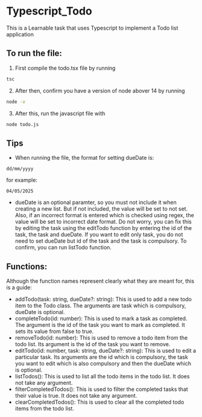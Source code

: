 # Typescript_Todo

This is a Learnable task that uses Typescript to implement a Todo list application

## To run the file:

1. First compile the todo.tsx file by running

```bash
tsc
```

2. After then, confirm you have a version of node abover 14 by running

```bash
node -v
```

3. After this, run the javascript file with

```bash
node todo.js
```

## Tips

- When running the file, the format for setting dueDate is:

```
dd/mm/yyyy
```

for example:

```
04/05/2025
```

- dueDate is an optional paramter, so you must not include it when creating a new list. But if not included, the value will be set to not set.
  Also, if an incorrect format is entered which is checked using regex, the value will be set to incorrect date format.
  Do not worry, you can fix this by editing the task using the editTodo function by entering the id of the task, the task and dueDate.
  If you want to edit only task, you do not need to set dueDate but id of the task and the task is compulsory.
  To confirm, you can run listTodo function.

## Functions:

Although the function names represent clearly what they are meant for, this is a guide:

- addTodo(task: string, dueDate?: string):
  This is used to add a new todo item to the Todo class. The arguments are task which is compulsory, dueDate is optional.
- completeTodo(id: number):
  This is used to mark a task as completed. The argument is the id of the task you want to mark as completed. It sets its value from false to true.
- removeTodo(id: number):
  This is used to remove a todo item from the todo list. Its argument is the id of the task you want to remove.
- editTodo(id: number, task: string, dueDate?: string):
  This is used to edit a particular task. Its arguments are the id which is compulsory, the task you want to edit which is also compulsory and then the dueDate which is optional.
- listTodos():
  This is used to list all the todo items in the todo list. It does not take any argument.
- filterCompletedTodos():
  This is used to filter the completed tasks that their value is true. It does not take any argument.
- clearCompletedTodos():
  This is used to clear all the completed todo items from the todo list.

